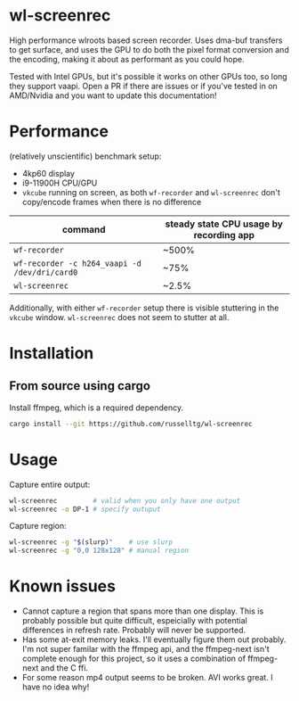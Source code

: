# wl-screenrec

High performance wlroots based screen recorder. Uses dma-buf transfers to get surface,
and uses the GPU to do both the pixel format conversion and the encoding, making it about
as performant as you could hope. 

Tested with Intel GPUs, but it's possible it works on other GPUs too, so long they support vaapi. Open a PR
if there are issues or if you've tested in on AMD/Nvidia and you want to update this documentation!

# Performance

(relatively unscientific) benchmark setup:
- 4kp60 display
- i9-11900H CPU/GPU
- `vkcube` running on screen, as both `wf-recorder` and `wl-screenrec` don't copy/encode frames when there is no difference

| command                                       | steady state CPU usage by recording app |
| --------------------------------------------- | --------------------------------------- |
| `wf-recorder`                                 | ~500%                                   |
| `wf-recorder -c h264_vaapi -d /dev/dri/card0` | ~75%                                    |
| `wl-screenrec`                                | ~2.5%                                   |

Additionally, with either `wf-recorder` setup there is visible stuttering in the `vkcube` window. `wl-screenrec` does not seem to stutter at all.

# Installation

## From source using cargo

Install ffmpeg, which is a required dependency.

```bash
cargo install --git https://github.com/russelltg/wl-screenrec
```

# Usage

Capture entire output:

```bash
wl-screenrec         # valid when you only have one output
wl-screenrec -o DP-1 # specify outuput
```

Capture region:

```bash
wl-screenrec -g "$(slurp)"    # use slurp
wl-screenrec -g "0,0 128x128" # manual region
```

# Known issues

- Cannot capture a region that spans more than one display. This is probably possible but quite difficult, espeicially with potential differences in refresh rate. Probably will never be supported.
- Has some at-exit memory leaks. I'll eventually figure them out probably. I'm not super familar with the ffmpeg api, and the ffmpeg-next isn't complete enough for this project, so it uses a combination of ffmpeg-next and the C ffi.
- For some reason mp4 output seems to be broken. AVI works great. I have no idea why!
